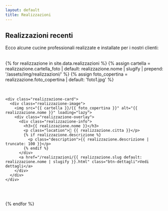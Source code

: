 ```yaml
---
layout: default
title: Realizzazioni
---
```


## Realizzazioni recenti

Ecco alcune cucine professionali realizzate e installate per i nostri clienti:

<div class="realizzazioni-gallery">
  {% for realizzazione in site.data.realizzazioni %}
    {% assign cartella = realizzazione.cartella_foto | default: realizzazione.nome | slugify | prepend: '/assets/img/realizzazioni/' %}
    {% assign foto_copertina = realizzazione.foto_copertina | default: 'foto1.jpg' %}
    
    <div class="realizzazione-card">
      <div class="realizzazione-image">
        <img src="{{ cartella }}/{{ foto_copertina }}" alt="{{ realizzazione.nome }}" loading="lazy">
        <div class="realizzazione-overlay">
          <div class="realizzazione-info">
            <h3>{{ realizzazione.nome }}</h3>
            <p class="location">📍 {{ realizzazione.citta }}</p>
            {% if realizzazione.descrizione %}
              <p class="description">{{ realizzazione.descrizione | truncate: 100 }}</p>
            {% endif %}
          </div>
          <a href="/realizzazioni/{{ realizzazione.slug default: realizzazione.nome | slugify }}.html" class="btn-dettagli">Vedi dettagli</a>
        </div>
      </div>
    </div>
  {% endfor %}
</div>

<style>
.realizzazioni-gallery {
  display: grid;
  grid-template-columns: repeat(auto-fill, minmax(350px, 1fr));
  gap: 2rem;
  margin: 2rem 0;
}

.realizzazione-card {
  position: relative;
  border-radius: 12px;
  overflow: hidden;
  box-shadow: 0 4px 15px rgba(0,0,0,0.1);
  transition: transform 0.3s ease, box-shadow 0.3s ease;
}

.realizzazione-card:hover {
  transform: translateY(-8px);
  box-shadow: 0 8px 25px rgba(0,0,0,0.2);
}

.realizzazione-image {
  position: relative;
  height: 300px;
  overflow: hidden;
}

.realizzazione-image img {
  width: 100%;
  height: 100%;
  object-fit: cover;
  transition: transform 0.3s ease;
}

.realizzazione-card:hover .realizzazione-image img {
  transform: scale(1.1);
}

.realizzazione-overlay {
  position: absolute;
  bottom: 0;
  left: 0;
  right: 0;
  background: linear-gradient(to top, rgba(0,0,0,0.9) 0%, rgba(0,0,0,0.7) 50%, transparent 100%);
  color: white;
  padding: 1.5rem;
  transform: translateY(20px);
  transition: transform 0.3s ease;
}

.realizzazione-card:hover .realizzazione-overlay {
  transform: translateY(0);
}

.realizzazione-info h3 {
  margin: 0 0 0.5rem 0;
  font-size: 1.3rem;
  font-weight: 600;
}

.realizzazione-info .location {
  margin: 0 0 0.5rem 0;
  font-size: 0.9rem;
  opacity: 0.9;
}

.realizzazione-info .description {
  margin: 0 0 1rem 0;
  font-size: 0.85rem;
  line-height: 1.4;
  opacity: 0.8;
}

.btn-dettagli {
  display: inline-block;
  padding: 0.5rem 1rem;
  background: #0073aa;
  color: white;
  text-decoration: none;
  border-radius: 5px;
  font-size: 0.9rem;
  font-weight: 500;
  transition: background 0.3s ease;
}

.btn-dettagli:hover {
  background: #005a87;
}

@media (max-width: 768px) {
  .realizzazioni-gallery {
    grid-template-columns: 1fr;
    gap: 1.5rem;
  }
  
  .realizzazione-card {
    margin: 0 1rem;
  }
  
  .realizzazione-overlay {
    transform: translateY(0);
    background: linear-gradient(to top, rgba(0,0,0,0.8) 0%, rgba(0,0,0,0.6) 70%, transparent 100%);
  }
}
</style>